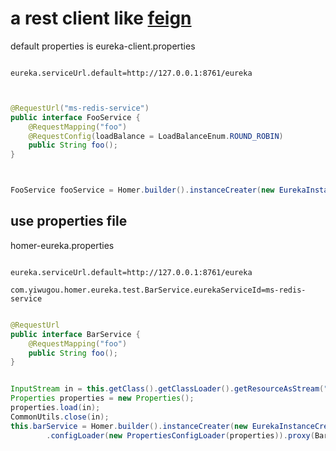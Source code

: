 
# a rest client like [feign](https://github.com/OpenFeign/feign)

default properties is eureka-client.properties

```properties

eureka.serviceUrl.default=http://127.0.0.1:8761/eureka


```


```java

@RequestUrl("ms-redis-service")
public interface FooService {
    @RequestMapping("foo")
    @RequestConfig(loadBalance = LoadBalanceEnum.ROUND_ROBIN)
    public String foo();
}



FooService fooService = Homer.builder().instanceCreater(new EurekaInstanceCreater()).proxy(FooService.class);

```



## use properties file
homer-eureka.properties

```properties

eureka.serviceUrl.default=http://127.0.0.1:8761/eureka

com.yiwugou.homer.eureka.test.BarService.eurekaServiceId=ms-redis-service

```

```java

@RequestUrl
public interface BarService {
    @RequestMapping("foo")
    public String foo();
}


InputStream in = this.getClass().getClassLoader().getResourceAsStream("homer-eureka.properties");
Properties properties = new Properties();
properties.load(in);
CommonUtils.close(in);
this.barService = Homer.builder().instanceCreater(new EurekaInstanceCreater(properties))
        .configLoader(new PropertiesConfigLoader(properties)).proxy(BarService.class);

```